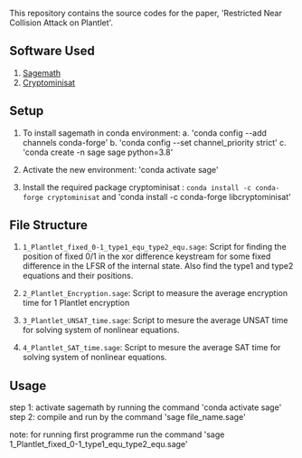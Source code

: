 This repository contains the source codes for the paper, 'Restricted Near Collision Attack on Plantlet'.

## Software Used
1. [Sagemath](https://www.sagemath.org/)
2. [Cryptominisat](https://github.com/msoos/cryptominisat)


## Setup

1. To install sagemath in conda environment:
	a. 'conda config --add channels conda-forge'
	b. 'conda config --set channel_priority strict'
	c. 'conda create -n sage sage python=3.8'

2. Activate the new environment: 'conda activate sage'
3. Install the required package cryptominisat : `conda install -c conda-forge cryptominisat` and 'conda install -c conda-forge libcryptominisat'



## File Structure

1. `1_Plantlet_fixed_0-1_type1_equ_type2_equ.sage`: Script for finding the position of fixed 0/1 in the xor difference keystream for some fixed difference in the LFSR of the internal state. Also find the type1 and type2 equations and their positions.

2. `2_Plantlet_Encryption.sage`: Script to measure the average encryption time for 1 Plantlet encryption

3. `3_Plantlet_UNSAT_time.sage`: Script to mesure the average UNSAT time for solving system of nonlinear equations.

3. `4_Plantlet_SAT_time.sage`: Script to mesure the average SAT time for solving system of nonlinear equations.



## Usage
step 1: activate sagemath by running the command 'conda activate sage'
step 2: compile and run by the command 'sage file_name.sage' 

note: for running first programme run the command 'sage 1_Plantlet_fixed_0-1_type1_equ_type2_equ.sage'
